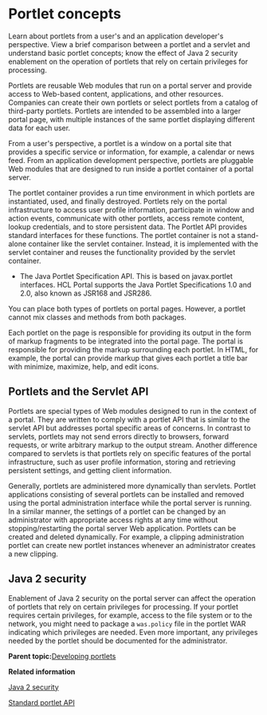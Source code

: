 # Portlet concepts

Learn about portlets from a user's and an application developer's perspective. View a brief comparison between a portlet and a servlet and understand basic portlet concepts; know the effect of Java 2 security enablement on the operation of portlets that rely on certain privileges for processing.

Portlets are reusable Web modules that run on a portal server and provide access to Web-based content, applications, and other resources. Companies can create their own portlets or select portlets from a catalog of third-party portlets. Portlets are intended to be assembled into a larger portal page, with multiple instances of the same portlet displaying different data for each user.

From a user's perspective, a portlet is a window on a portal site that provides a specific service or information, for example, a calendar or news feed. From an application development perspective, portlets are pluggable Web modules that are designed to run inside a portlet container of a portal server.

The portlet container provides a run time environment in which portlets are instantiated, used, and finally destroyed. Portlets rely on the portal infrastructure to access user profile information, participate in window and action events, communicate with other portlets, access remote content, lookup credentials, and to store persistent data. The Portlet API provides standard interfaces for these functions. The portlet container is not a stand-alone container like the servlet container. Instead, it is implemented with the servlet container and reuses the functionality provided by the servlet container.

-   The Java Portlet Specification API. This is based on javax.portlet interfaces. HCL Portal supports the Java Portlet Specifications 1.0 and 2.0, also known as JSR168 and JSR286.

You can place both types of portlets on portal pages. However, a portlet cannot mix classes and methods from both packages.

Each portlet on the page is responsible for providing its output in the form of markup fragments to be integrated into the portal page. The portal is responsible for providing the markup surrounding each portlet. In HTML, for example, the portal can provide markup that gives each portlet a title bar with minimize, maximize, help, and edit icons.

## Portlets and the Servlet API

Portlets are special types of Web modules designed to run in the context of a portal. They are written to comply with a portlet API that is similar to the servlet API but addresses portal specific areas of concerns. In contrast to servlets, portlets may not send errors directly to browsers, forward requests, or write arbitrary markup to the output stream. Another difference compared to servlets is that portlets rely on specific features of the portal infrastructure, such as user profile information, storing and retrieving persistent settings, and getting client information.

Generally, portlets are administered more dynamically than servlets. Portlet applications consisting of several portlets can be installed and removed using the portal administration interface while the portal server is running. In a similar manner, the settings of a portlet can be changed by an administrator with appropriate access rights at any time without stopping/restarting the portal server Web application. Portlets can be created and deleted dynamically. For example, a clipping administration portlet can create new portlet instances whenever an administrator creates a new clipping.

## Java 2 security

Enablement of Java 2 security on the portal server can affect the operation of portlets that rely on certain privileges for processing. If your portlet requires certain privileges, for example, access to the file system or to the network, you might need to package a `was.policy` file in the portlet WAR indicating which privileges are needed. Even more important, any privileges needed by the portlet should be documented for the administrator.

**Parent topic:**[Developing portlets](../dev-portlet/wpsdev.md)

**Related information**  


[Java 2 security](../plan/sec_java2.md)

[Standard portlet API](../dev-portlet/jsrapi.md)

